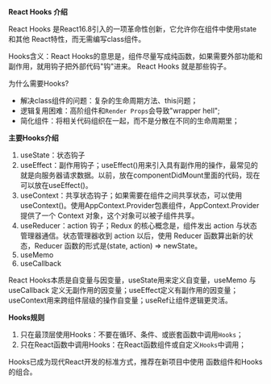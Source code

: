 **React Hooks 介绍**

React Hooks 是React16.8引入的一项革命性创新，它允许你在组件中使用state 和其他 React特性，而无需编写class组件。

Hooks含义：React Hooks的意思是，组件尽量写成纯函数，如果需要外部功能和副作用，就用钩子把外部代码"钩"进来。 React Hooks 就是那些钩子。

为什么需要Hooks?
- 解决class组件的问题：复杂的生命周期方法、this问题；
- 逻辑复用困难：高阶组件和`Render Props`会导致"wrapper hell";
- 简化组件：将相关代码组织在一起，而不是分散在不同的生命周期里；

**主要Hooks介绍**

1. useState：状态钩子
2. useEffect：副作用钩子；useEffect()用来引入具有副作用的操作，最常见的就是向服务器请求数据。以前，放在componentDidMount里面的代码，现在可以放在useEffect()。
3. useContext：共享状态钩子；如果需要在组件之间共享状态，可以使用useContext()。使用AppContext.Provider包裹组件，AppContext.Provider提供了一个 Context 对象，这个对象可以被子组件共享。
4. useReducer：action 钩子；Redux 的核心概念是，组件发出 action 与状态管理器通信。状态管理器收到 action 以后，使用 Reducer 函数算出新的状态，Reducer 函数的形式是(state, action) => newState。
5. useMemo
6. useCallback

React Hooks本质是自变量与因变量，useState用来定义自变量，useMemo 与 useCallback 定义无副作用的因变量；useEffect定义有副作用的因变量；useContext用来跨组件层级的操作自变量；useRef让组件逻辑更灵活。


**Hooks规则**
1. 只在最顶层使用Hooks：不要在循环、条件、或嵌套函数中调用`Hooks`；
2. 只在React函数中调用Hooks：在React函数组件或自定义`Hooks`中调用；

Hooks已成为现代React开发的标准方式，推荐在新项目中使用 函数组件和Hooks的组合。
